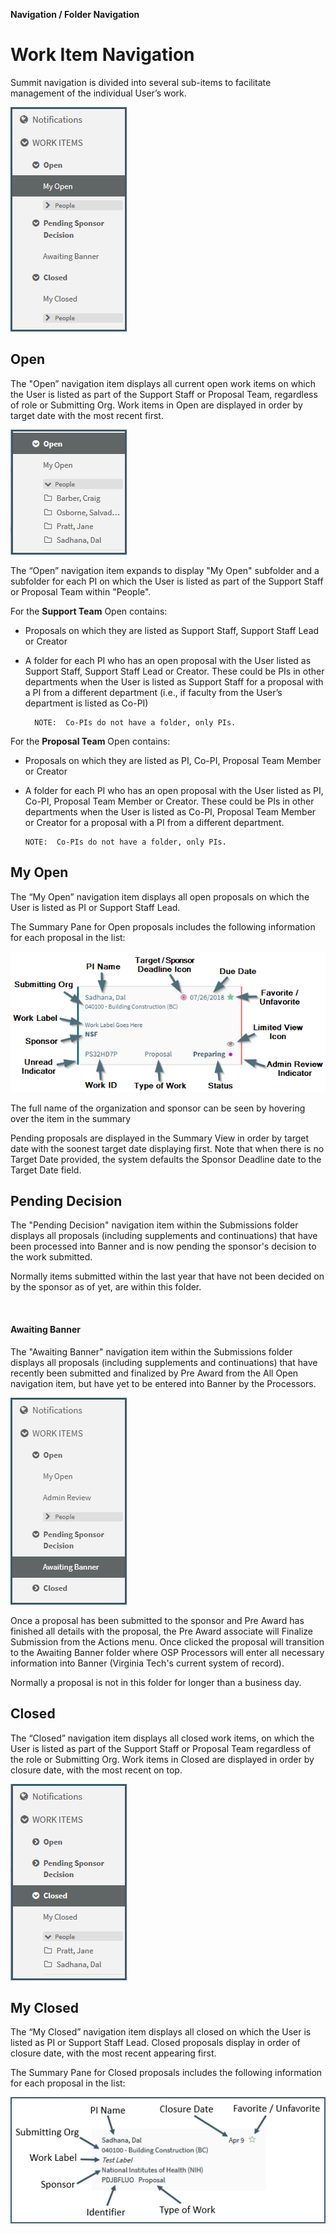 **Navigation / Folder Navigation**

# Work Item Navigation
Summit navigation is divided into several sub-items to facilitate management of the individual User’s work.

![Navigation Folders](../images/navigation/NavProp_Navigation.png)

## Open
The "Open” navigation item displays all current open work items on which the User is listed as part of the Support Staff or Proposal Team, regardless of role or Submitting Org.   Work items in Open are displayed in order by target date with the most recent first.

![All Open Subfolders](../images/navigation/NavProp_AllOpenSubFolders.png)

The “Open” navigation item expands to display "My Open" subfolder and a subfolder for each PI on which the User is listed as part of the Support Staff or Proposal Team within "People".

For the **Support Team** Open contains:

- Proposals on which they are listed as Support Staff, Support Staff Lead or Creator

- A folder for each PI who has an open proposal with the User listed as Support Staff, Support Staff Lead or Creator.  These could be PIs in other departments when the User is listed as Support Staff for a proposal with a PI from a different department (i.e., if faculty from the User’s department is listed as Co-PI)

        NOTE:  Co-PIs do not have a folder, only PIs.  

For the **Proposal Team** Open contains:

-	Proposals on which they are listed as PI, Co-PI, Proposal Team Member or Creator

-	A folder for each PI who has an open proposal with the User listed as PI, Co-PI, Proposal Team Member or Creator.  These could be PIs in other departments when the User is listed as Co-PI, Proposal Team Member or Creator for a proposal with a PI from a different department.  

        NOTE:  Co-PIs do not have a folder, only PIs.

## My Open
The “My Open” navigation item displays all open proposals on which the User is listed as PI or Support Staff Lead.  

The Summary Pane for Open proposals includes the following information for each proposal in the list:

![Summary Pane Labels](../images/releaseNotes/summaryPaneLabels.png)

The full name of the organization and sponsor can be seen by hovering over the item in the summary

Pending proposals are displayed in the Summary View in order by target date with the soonest target date displaying first.   Note that when there is no Target Date provided, the system defaults the Sponsor Deadline date to the Target Date field.

## Pending Decision
The "Pending Decision" navigation item within the Submissions folder displays all proposals (including supplements and continuations) that have been processed into Banner and is now pending the sponsor's decision to the work submitted.

Normally items submitted within the last year that have not been decided on by the sponsor as of yet, are within this folder.

<br>

#### Awaiting Banner
The "Awaiting Banner" navigation item within the Submissions folder displays all proposals (including supplements and continuations) that have recently been submitted and finalized by Pre Award from the All Open navigation item, but have yet to be entered into Banner by the Processors.

![Submissions](../images/navigation/NavProp_AwaitingBanner.png)

Once a proposal has been submitted to the sponsor and Pre Award has finished all details with the proposal, the Pre Award associate will Finalize Submission from the Actions menu.  Once clicked the proposal will transition to the Awaiting Banner folder where OSP Processors will enter all necessary information into Banner (Virginia Tech's current system of record).  

Normally a proposal is not in this folder for longer than a business day.

## Closed
The “Closed” navigation item displays all closed work items, on which the User is listed as part of the Support Staff or Proposal Team regardless of the role or Submitting Org.   Work items in Closed are displayed in order by closure date, with the most recent on top.

![All Closed](../images/navigation/NavProp_Closed.png)

## My Closed
The “My Closed” navigation item displays all closed on which the User is listed as PI or Support Staff Lead.  Closed proposals display in order of closure date, with the most recent appearing first.

The Summary Pane for Closed proposals includes the following information for each proposal in the list:

![Closed Summary Text](../images/navigation/NavProp_ClosedSummaryText.jpg)

<br>
